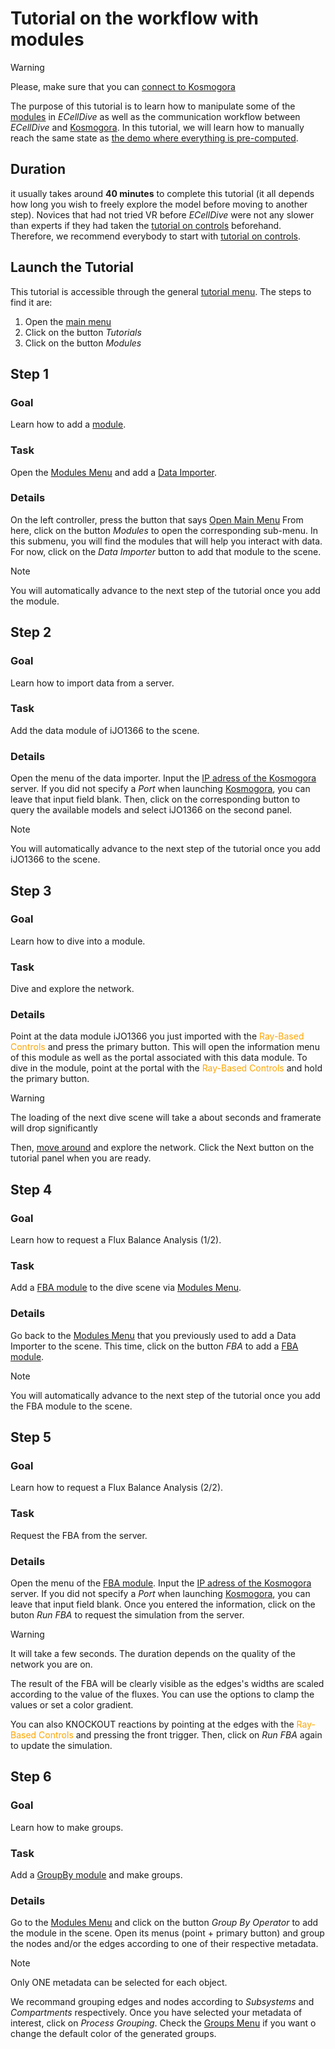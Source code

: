# Tutorial on the workflow with modules

> [!WARNING]
> Please, make sure that you can [connect to Kosmogora](../Network/connecting_to_Kosmogora.md)

The purpose of this tutorial is to learn how to manipulate some of the [modules](../Modules/modules.md) in *ECellDive* as well as the communication workflow between *ECellDive* and [Kosmogora](https://github.com/ecell/kosmogora). In this tutorial, we will learn how to manually reach the same state as [the demo where everything is pre-computed](../quickstart.md#pre-computed-ijo1366).

## Duration
it usually takes around **40 minutes** to complete this tutorial (it all depends how long you wish to freely explore the model before moving to another step). Novices that had not tried VR before *ECellDive* were not any slower than experts if they had taken the [tutorial on controls](./controls.md) beforehand. Therefore, we recommend everybody to start with [tutorial on controls](./controls.md).

## Launch the Tutorial
This tutorial is accessible through the general [tutorial menu](../UIMenus/tutorials_menu.md). The steps to find it are:
1. Open the [main menu](../UIMenus/main_menu.md)
2. Click on the button *Tutorials*
3. Click on the button *Modules*

## Step 1
### Goal
Learn how to add a [module](../Modules/modules.md).

### Task
Open the [Modules Menu](../UIMenus/modules_menu.md) and add a [Data Importer](../Modules/remote_importer_module.md).

### Details
On the left controller, press the button that says [Open Main Menu](../UIMenus/main_menu.md) From here, click on the button *Modules* to open the corresponding sub-menu. In this submenu, you will find the modules that will help you interact with data. For now, click on the *Data Importer* button to add that module to the scene.

> [!NOTE]
> You will automatically advance to the next step of the tutorial once you add the module.

## Step 2
### Goal
Learn how to import data from a server.

### Task
Add the data module of iJO1366 to the scene.

### Details
Open the menu of the data importer. Input the [IP adress of the Kosmogora](../Network/connecting_to_Kosmogora.md) server. If you did not specify a *Port* when launching [Kosmogora](../Network/connecting_to_Kosmogora.md), you can leave that input field blank. Then, click on the corresponding button to query the available models and select iJO1366 on the second panel.

> [!NOTE]
> You will automatically advance to the next step of the tutorial once you add iJO1366 to the scene.

## Step 3
### Goal
Learn how to dive into a module.

### Task
Dive and explore the network.

### Details
Point at the data module iJO1366 you just imported with the <span style="color:orange">Ray-Based Controls</span> and press the primary button. This will open the information menu of this module as well as the portal associated with this data module. To dive in the module, point at the portal with the <span style="color:orange">Ray-Based Controls</span> and hold the primary button.

> [!WARNING]
> The loading of the next dive scene will take a about seconds and framerate will drop significantly

Then, [move around](../Controls/movement_controls.md) and explore the network. Click the Next button on the tutorial panel when you are ready.

## Step 4
### Goal
Learn how to request a Flux Balance Analysis (1/2).

### Task
Add a [FBA module](../Modules/fba_module.md) to the dive scene via [Modules Menu](../UIMenus/modules_menu.md).

### Details
Go back to the [Modules Menu](../UIMenus/modules_menu.md) that you previously used to add a Data Importer to the scene.
This time, click on the button *FBA* to add a [FBA module](../Modules/fba_module.md).

> [!NOTE]
> You will automatically advance to the next step of the tutorial once you add the FBA module to the scene.

## Step 5
### Goal
Learn how to request a Flux Balance Analysis (2/2).

### Task
Request the FBA from the server.

### Details
Open the menu of the [FBA module](../Modules/fba_module.md). Input the [IP adress of the Kosmogora](../Network/connecting_to_Kosmogora.md) server. If you did not specify a *Port* when launching [Kosmogora](../Network/connecting_to_Kosmogora.md), you can leave that input field blank. Once you entered the information, click on the buton *Run FBA* to request the simulation from the server.

> [!WARNING]
> It will take a few seconds. The duration depends on the quality of the network you are on.

The result of the FBA will be clearly visible as the edges's widths are scaled according to the value of the fluxes. You can use the options to clamp the values or set a color gradient.

You can also KNOCKOUT reactions by pointing at the edges with the <span style="color:orange">Ray-Based Controls</span> and pressing the front trigger. Then, click on *Run FBA* again to update the simulation.

## Step 6
### Goal
Learn how to make groups.

### Task
Add a [GroupBy module](../Modules/groupby_module.md) and make groups.

### Details
Go to the [Modules Menu](../UIMenus/modules_menu.md) and click on the button *Group By Operator* to add the module in the scene.
Open its menus (point + primary button) and group the nodes and/or the edges according to one of their respective metadata.

> [!NOTE]
> Only ONE metadata can be selected for each object.

We recommand grouping edges and nodes according to *Subsystems* and *Compartments* respectively. Once you have selected your metadata of interest, click on *Process Grouping*. Check the [Groups Menu](../UIMenus/groups_menu.md) if you want o change the default color of the generated groups.
